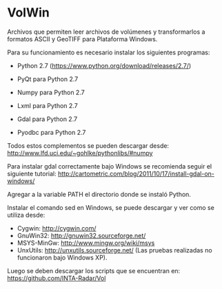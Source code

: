 VolWin
======

Archivos que permiten leer archivos de volúmenes y transformarlos a formatos ASCII y GeoTIFF para Plataforma Windows.

Para su funcionamiento es necesario instalar los siguientes programas:

- Python 2.7 (https://www.python.org/download/releases/2.7/)

- PyQt para Python 2.7

- Numpy para Python 2.7

- Lxml para Python 2.7

- Gdal para Python 2.7

- Pyodbc para Python 2.7


Todos estos complementos se pueden descargar desde: http://www.lfd.uci.edu/~gohlke/pythonlibs/#numpy

Para instalar gdal correctamente bajo Windows se recomienda seguir el siguiente tutorial: http://cartometric.com/blog/2011/10/17/install-gdal-on-windows/ 

Agregar a la variable PATH el directorio donde se instaló Python.

Instalar el comando sed en Windows, se puede descargar y ver como se utiliza desde:
 
 - Cygwin: http://cygwin.com/
 - GnuWin32: http://gnuwin32.sourceforge.net/
 - MSYS-MinGw: http://www.mingw.org/wiki/msys 
 - UnxUtils: http://unxutils.sourceforge.net/ (Las pruebas realizadas no funcionaron bajo Windows XP).

Luego se deben descargar los scripts que se encuentran en: https://github.com/INTA-Radar/Vol 
